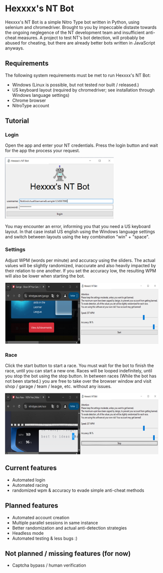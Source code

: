 # Hexxxx's NT Bot
Hexxxx's NT Bot is a simple Nitro Type bot written in Python, using selenium and chromedriver. Brought to you by impeccable distaste towards the ongoing neglegence of the NT development team and insufficient anti-cheat measures. A project to test NT's bot detection, will probably be abused for cheating, but there are already better bots written in JavaScript anyways.

## Requirements
The following system requirements must be met to run Hexxxx's NT Bot:

- Windows (Linux is possible, but not tested nor built / released.)
- US keyboard layout (required by chromedriver; see installation through Windows language settings)
- Chrome browser
- NitroType account

## Tutorial

### Login
Open the app and enter your NT credentials. Press the login button and wait for the app the process your request.

<img src="./docs/readme/res/login_screen.png" alt="Login screen" height="200">

You may encounter an error, informing you that you need a US keyboard layout. In that case install US english using the Windows language settings and switch between layouts using the key combination "win" + "space".

### Settings
Adjust WPM (words per minute) and accuracy using the sliders. The actual values will be slightly randomized, inaccurate and also heavily impacted by their relation to one another. If you set the accuracy low, the resulting WPM will also be lower when starting the bot.

<img src="./docs/readme/res/settings_screen.png" alt="Settings screen" height="200">


### Race
Click the start button to start a race. You must wait for the bot to finish the race, until you can start a new one. Races will be looped indefinitely, until you stop the bot using the stop button. In between races (While the bot has not been started.) you are free to take over the browser window and visit shop / garage / team / leage, etc. without any issues.

<img src="./docs/readme/res/during_race_screen.png" alt="During race screen" height="200">

## Current features
- Automated login
- Automated racing
- randomized wpm & accuracy to evade simple anti-cheat methods

## Planned features
- Automated account creation
- Multiple parallel sessions in same instance
- Better randomization and actual anti-detection strategies
- Headless mode
- Automated testing & less bugs :)

## Not planned / missing features (for now)
- Captcha bypass / human verification
